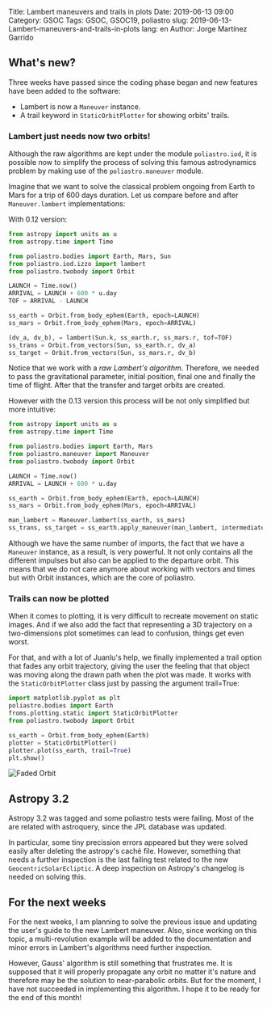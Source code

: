 Title: Lambert maneuvers and trails in plots
Date: 2019-06-13 09:00
Category: GSOC
Tags: GSOC, GSOC19, poliastro
slug: 2019-06-13-Lambert-maneuvers-and-trails-in-plots
lang: en
Author: Jorge Martínez Garrido

## What's new?

Three weeks have passed since the coding phase began and new features have been
added to the software:

* Lambert is now a `Maneuver` instance.
* A trail keyword in `StaticOrbitPlotter` for showing orbits' trails.

### Lambert just needs now two orbits!

Although the raw algorithms are kept under the module `poliastro.iod`, it is 
possible now to simplify the process of solving this famous astrodynamics 
problem by making use of the `poliastro.maneuver` module.

Imagine that we want to solve the classical problem ongoing from Earth to Mars
for a trip of 600 days duration. Let us compare  before and after
`Maneuver.lambert` implementations:

With 0.12 version:

```python
from astropy import units as u
from astropy.time import Time

from poliastro.bodies import Earth, Mars, Sun
from poliastro.iod.izzo import lambert
from poliastro.twobody import Orbit

LAUNCH = Time.now()
ARRIVAL = LAUNCH + 600 * u.day
TOF = ARRIVAL - LAUNCH

ss_earth = Orbit.from_body_ephem(Earth, epoch=LAUNCH)
ss_mars = Orbit.from_body_ephem(Mars, epoch=ARRIVAL)

(dv_a, dv_b), = lambert(Sun.k, ss_earth.r, ss_mars.r, tof=TOF)
ss_trans = Orbit.from_vectors(Sun, ss_earth.r, dv_a)
ss_target = Orbit.from_vectors(Sun, ss_mars.r, dv_b)
```

Notice that we work with a *raw Lambert's algorithm*. Therefore, we 
needed to pass the gravitational parameter, initial position,
final one and finally the time of flight. After that the transfer
and target orbits are created.

However with the 0.13 version this process will be not only
simplified but more intuitive:


```python
from astropy import units as u
from astropy.time import Time

from poliastro.bodies import Earth, Mars
from poliastro.maneuver import Maneuver
from poliastro.twobody import Orbit

LAUNCH = Time.now()
ARRIVAL = LAUNCH + 600 * u.day

ss_earth = Orbit.from_body_ephem(Earth, epoch=LAUNCH)
ss_mars = Orbit.from_body_ephem(Mars, epoch=ARRIVAL)

man_lambert = Maneuver.lambert(ss_earth, ss_mars)
ss_trans, ss_target = ss_earth.apply_maneuver(man_lambert, intermediate=True)
```

Although we have the same number of imports, the fact that we have a `Maneuver`
instance, as a result, is very powerful. It not only contains all the different
impulses but also can be applied to the departure orbit. This means that we do
not care anymore about working with vectors and times but with Orbit instances,
which are the core of poliastro.

### Trails can now be plotted

When it comes to plotting, it is very difficult to recreate movement on static
images. And if we also add the fact that representing a 3D trajectory on a
two-dimensions plot sometimes can lead to confusion, things get even worst.

For that, and with a lot of Juanlu's help, we finally implemented a trail option
that fades any orbit trajectory, giving the user the feeling that that object
was moving along the drawn path when the plot was made. It works with the 
`StaticOrbitPlotter` class just by passing the argument trail=True:

```python
import matplotlib.pyplot as plt
poliastro.bodies import Earth
froms.plotting.static import StaticOrbitPlotter
from poliastro.twobody import Orbit                                             

ss_earth = Orbit.from_body_ephem(Earth)
plotter = StaticOrbitPlotter()
plotter.plot(ss_earth, trail=True)
plt.show()
```

![Faded Orbit]({static}/images/faded_orbit.png)


## Astropy 3.2

Astropy 3.2 was tagged and some poliastro tests were failing. Most of the are
related with astroquery, since the JPL database was updated.

In particular, some tiny precission errors appeared but they were solved easily
after deleting the astropy's caché file. However, something that needs a further
inspection is the last failing test related to the new
`GeocentricSolarEcliptic`. A deep inspection on Astropy's changelog is needed
on solving this.

## For the next weeks

For the next weeks, I am planning to solve the previous issue and updating the
user's guide to the new Lambert maneuver. Also, since working on this topic, a
multi-revolution example will be added to the documentation and minor errors
in Lambert's algorithms need further inspection.

However, Gauss' algorithm is still something that frustrates me. It is supposed
that it will properly propagate any orbit no matter it's nature and therefore
may be the solution to near-parabolic orbits. But for the moment, I have not
succeeded in implementing this algorithm. I hope it to be ready for the end of
this month!
